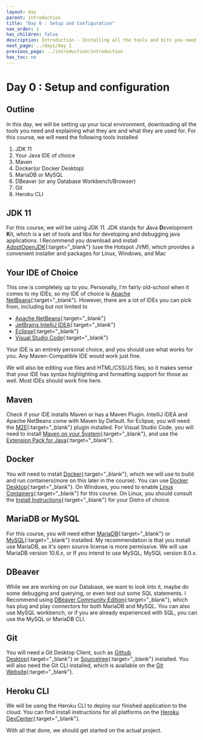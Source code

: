 ```yaml
---
layout: day
parent: Introduction
title: "Day 0 : Setup and Configuration"
nav_order: 1
has_children: false
description: Introduction - Installing all the tools and bits you need
next_page: ../days/day_1
previous_page: ../introduction/introduction
has_toc: no
---
```


# Day 0 : Setup and configuration

## Outline
In this day, we will be setting up your local environment, downloading all the tools you need and explaining what they are and what they
are used for. For this course, we will need the following tools installed

1. JDK 11
2. Your Java IDE of choice
3. Maven
4. Docker(or Docker Desktop)
5. MariaDB or MySQL
6. DBeaver (or any Database Workbench/Browser)
7. Git
8. Heroku CLI

## JDK 11
For this course, we will be using JDK 11. JDK stands for **J**ava **D**evelopment **K**it, which is a set of tools and libs for developing
and debugging java applications. I Recommend you download and install [AdoptOpenJDK](https://adoptopenjdk.net/){:target="_blank"} (use the Hotspot JVM), which provides a convenient installer
and packages for Linux, Windows, and Mac

## Your IDE of Choice
This one is completely up to you. Personally, I'm fairly old-school when it comes to my IDEs, so my IDE of choice is 
[Apache NetBeans](https://netbeans.apache.org/){:target="_blank"}. However, there are a lot of IDEs you can pick from, including but not
limited to

- [Apache NetBeans](https://netbeans.apache.org/){:target="_blank"}
- [JetBrains IntelliJ IDEA](https://www.jetbrains.com/idea/download/){:target="_blank"}
- [Eclipse](https://www.eclipse.org/downloads/){:target="_blank"}
- [Visual Studio Code](https://code.visualstudio.com/){:target="_blank"}

Your IDE is an entirely personal choice, and you should use what works for you. Any Maven-Compatible IDE would work just fine.

We will also be editing vue files and HTML/CSS/JS files, so it makes sense that your IDE has syntax highlighting and formatting support for
those as well. Most IDEs should work fine here.

## Maven
Check if your IDE installs Maven or has a Maven Plugin. IntelliJ IDEA and Apache NetBeans come with Maven by Default. for Eclipse, you will
need the [M2E](https://www.eclipse.org/m2e/){:target="_blank"} plugin installed. For Visual Studio Code, you will need to install 
[Maven on your System](https://maven.apache.org/install.html){:target="_blank"}, and use the 
[Extension Pack for Java](https://marketplace.visualstudio.com/items?itemName=vscjava.vscode-java-pack){:target="_blank"}.

## Docker
You will need to install [Docker](https://www.docker.com/){:target="_blank"}, which we will use to build and run containers(more on this later 
in the course). You can use [Docker Desktop](https://www.docker.com/products/docker-desktop/){:target="_blank"}. On Windows, you need to enable
[Linux Containers](https://docs.docker.com/desktop/windows/#switch-between-windows-and-linux-containers){:target="_blank"} for this course.
On Linux, you should consult the [Install Instructions](https://docs.docker.com/desktop/linux/install/){:target="_blank"} for your Distro of
choice.

## MariaDB or MySQL
For this course, you will need either [MariaDB](https://mariadb.org/download/?t=mariadb&p=mariadb&r=10.6.7){:target="_blank"} 
or [MySQL](https://dev.mysql.com/downloads/mysql/){:target="_blank"}  installed. My recommendation is that you install use MariaDB, as it's open source license is more permissive. We will use MariaDB version 10.6.x, or If you intend to use MySQL, MySQL version 8.0.x. 

## DBeaver
While we are working on our Database, we want to look into it, maybe do some debugging and querying, or even test out some SQL statements.
I Recommend using [DBeaver Community Edition](https://dbeaver.io/download/){:target="_blank"}, which has plug and play connectors for both MariaDB and MySQL. You can also use MySQL workbench, or if you are already experienced with SQL, you can use the MySQL or MariaDB CLI.


## Git
You will need a Git Desktop Client, such as [Github Desktop](https://desktop.github.com/){:target="_blank"} 
or [Sourcetree](https://www.sourcetreeapp.com/){:target="_blank"} installed. You will also need the Git CLI installed, which is available on the [Git Website](https://git-scm.com/downloads){:target="_blank"}.


## Heroku CLI
We will be using the Heroku CLI to deploy our finished application to the cloud. You can find install instructions for all platforms on the 
[Heroku DevCenter](https://devcenter.heroku.com/articles/heroku-cli#install-the-heroku-cli){:target="_blank"}.


With all that done, we should get started on the actual project.
